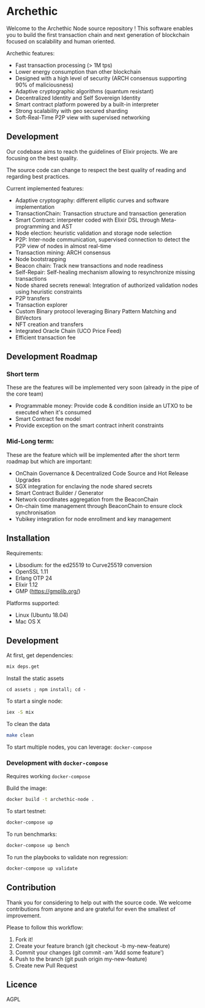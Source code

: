 # Archethic

Welcome to the Archethic Node source repository ! This software enables you to build the first transaction chain and next generation of blockchain focused on scalability and human oriented.

Archethic features:

- Fast transaction processing (> 1M tps)
- Lower energy consumption than other blockchain
- Designed with a high level of security (ARCH consensus supporting 90% of maliciousness)
- Adaptive cryptographic algorithms (quantum resistant)
- Decentralized Identity and Self Sovereign Identity
- Smart contract platform powered by a built-in interpreter
- Strong scalability with geo secured sharding
- Soft-Real-Time P2P view with supervised networking

## Development

Our codebase aims to reach the guidelines of Elixir projects.
We are focusing on the best quality.

The source code can change to respect the best quality of reading and regarding best practices.

Current implemented features:

- Adaptive cryptography: different elliptic curves and software implementation
- TransactionChain: Transaction structure and transaction generation
- Smart Contract: interpreter coded with Elixir DSL through Meta-programming and AST
- Node election: heuristic validation and storage node selection
- P2P: Inter-node communication, supervised connection to detect the P2P view of nodes in almost real-time
- Transaction mining: ARCH consensus
- Node bootstrapping
- Beacon chain: Track new transactions and node readiness
- Self-Repair: Self-healing mechanism allowing to resynchronize missing transactions
- Node shared secrets renewal: Integration of authorized validation nodes using heuristic constraints
- P2P transfers
- Transaction explorer
- Custom Binary protocol leveraging Binary Pattern Matching and BitVectors
- NFT creation and transfers
- Integrated Oracle Chain (UCO Price Feed)
- Efficient transaction fee

## Development Roadmap

### Short term

These are the features will be implemented very soon (already in the pipe of the core team)

- Programmable money: Provide code & condition inside an UTXO to be executed when it's consumed
- Smart Contract fee model
- Provide exception on the smart contract inherit constraints

### Mid-Long term:

These are the feature which will be implemented after the short term roadmap but which are important:

- OnChain Governance & Decentralized Code Source and Hot Release Upgrades
- SGX integration for enclaving the node shared secrets
- Smart Contract Builder / Generator
- Network coordinates aggregation from the BeaconChain
- On-chain time management through BeaconChain to ensure clock synchronisation
- Yubikey integration for node enrollment and key management

## Installation

Requirements:

- Libsodium: for the ed25519 to Curve25519 conversion
- OpenSSL 1.11
- Erlang OTP 24
- Elixir 1.12
- GMP (https://gmplib.org/)

Platforms supported:

- Linux (Ubuntu 18.04)
- Mac OS X

## Development

At first, get dependencies:

```bash
mix deps.get
```

Install the static assets

```
cd assets ; npm install; cd -
```

To start a single node:

```bash
iex -S mix
```

To clean the data

```bash
make clean
```

To start multiple nodes, you can leverage: `docker-compose`

### Development with `docker-compose`

Requires working `docker-compose`

Build the image:

```bash
docker build -t archethic-node .
```

To start testnet:

```bash
docker-compose up
```

To run benchmarks:

```bash
docker-compose up bench
```

To run the playbooks to validate non regression:

```bash
docker-compose up validate
```

## Contribution

Thank you for considering to help out with the source code.
We welcome contributions from anyone and are grateful for even the smallest of improvement.

Please to follow this workflow:

1. Fork it!
2. Create your feature branch (git checkout -b my-new-feature)
3. Commit your changes (git commit -am 'Add some feature')
4. Push to the branch (git push origin my-new-feature)
5. Create new Pull Request

## Licence

AGPL
